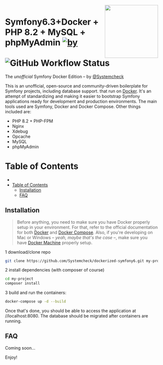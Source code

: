 <img align="right" width="175px" src="https://camo.githubusercontent.com/7e57ebd8fa0125653e3b41c87fc4d3a6b61964fc/687474703a2f2f692e696d6775722e636f6d2f7663355a56714c2e706e673f32" />

Symfony6.3+Docker + PHP 8.2 + MySQL + phpMyAdmin
[![by](https://img.shields.io/badge/by-Systemcheck-brightgreen)](https://github.com/Systemcheck) ![GitHub Workflow Status](https://img.shields.io/github/actions/workflow/status/Systemcheck/dockerized-symfony6/symfony.yml?style=flat-square)
========================

The *unofficial* Symfony Docker Edition – by [@Systemcheck](https://github.com/Systemcheck)

This is an unofficial, open-source and community-driven boilerplate for Symfony projects, including database support. that run on [Docker](https://www.docker.com/). It's an attempt of standardizing and making it easier to bootstrap Symfony applications ready for development and production environments. The main tools used are Symfony, Docker and Docker Compose. Other things included are:

- PHP 8.2 + PHP-FPM
- Nginx
- Xdebug
- Opcache
- MySQL
- phpMyAdmin

Table of Contents
==================

- [ ](#-)
- [Table of Contents](#table-of-contents)
  - [Installation](#installation)
  - [FAQ](#faq)

## Installation

> Before anything, you need to make sure you have Docker properly setup in your environment. For that, refer to the official documentation for both [Docker](https://docs.docker.com/) and [Docker Compose](https://docs.docker.com/compose/). Also, if you're developing on Mac or Windows – *yeah, maybe that's the case* –, make sure you have [Docker Machine](https://docs.docker.com/machine/) properly setup.

1 download/clone repo

```bash
git clone https://github.com/Systemcheck/dockerized-symfony6.git my-project
```

2 install dependencies (with composer of course)

```bash
cd my-project
composer install
```

3 build and run the containers:

```bash
docker-compose up -d --build
```

Once that's done, you should be able to access the application at //localhost:8080. The database should be migrated after containers are running.

## FAQ

Coming soon...

Enjoy!

